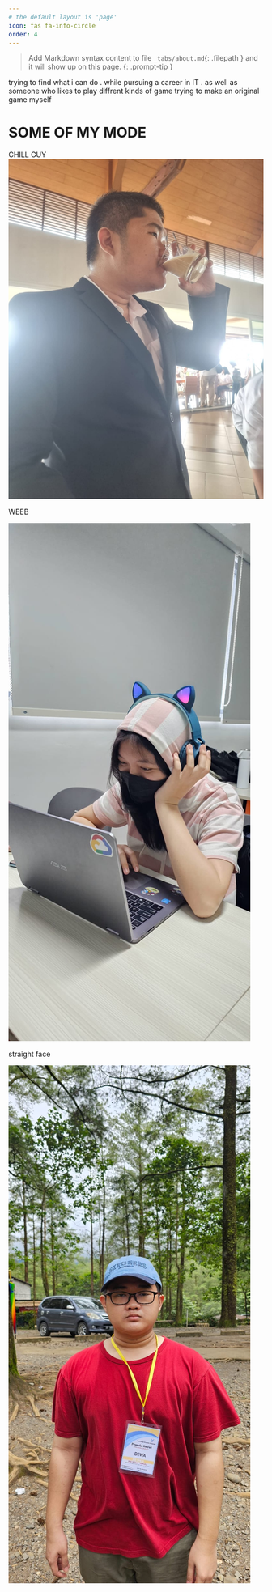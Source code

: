 ```yaml
---
# the default layout is 'page'
icon: fas fa-info-circle
order: 4
---
```


> Add Markdown syntax content to file `_tabs/about.md`{: .filepath } and it will show up on this page.
{: .prompt-tip }

trying to find what i can do . while pursuing a career in IT .
as well as someone who likes to play diffrent kinds of game trying to make an original game myself

# SOME OF MY MODE 

CHILL GUY
![desktop view](/assets/images/goofy1.jpg)



WEEB

![desktop view](/assets/images/goofy3.jpg)



straight face

![desktop view](/assets/images/goofy2.jpg)